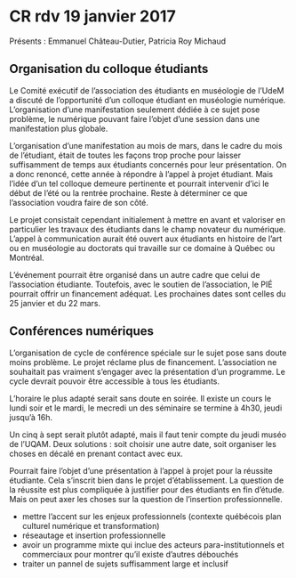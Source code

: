 # CR rdv 19 janvier 2017

Présents : Emmanuel Château-Dutier, Patricia Roy Michaud

## Organisation du colloque étudiants

Le Comité exécutif de l’association des étudiants en muséologie de l’UdeM a discuté de l’opportunité d’un colloque étudiant en muséologie numérique. L’organisation d’une manifestation seulement dédiée à ce sujet pose problème, le numérique pouvant faire l’objet d’une session dans une manifestation plus globale.

L’organisation d’une manifestation au mois de mars, dans le cadre du mois de l’étudiant, était de toutes les façons trop proche pour laisser suffisamment de temps aux étudiants concernés pour leur présentation. On a donc renoncé, cette année à répondre à l’appel à projet étudiant. Mais l’idée d’un tel colloque demeure pertinente et pourrait intervenir d’ici le début de l’été ou la rentrée prochaine. Reste à déterminer ce que l’association voudra faire de son côté.

Le projet consistait cependant initialement à mettre en avant et valoriser en particulier les travaux des étudiants dans le champ novateur du numérique. L’appel à communication aurait été ouvert aux étudiants en histoire de l’art ou en muséologie au doctorats qui travaille sur ce domaine à Québec ou Montréal.

L’événement pourrait être organisé dans un autre cadre que celui de l’association étudiante. Toutefois, avec le soutien de l’association, le PIÉ pourrait offrir un financement adéquat. Les prochaines dates sont celles du 25 janvier et du 22 mars.

## Conférences numériques

L’organisation de cycle de conférence spéciale sur le sujet pose sans doute moins problème. Le projet réclame plus de financement. 
L’association ne souhaitait pas vraiment s’engager avec la présentation d’un programme. Le cycle devrait pouvoir être accessible à tous les étudiants.

L’horaire le plus adapté serait sans doute en soirée. Il existe un cours le lundi soir et le mardi, le mecredi un des séminaire se termine à 4h30, jeudi jusqu’à 16h.

Un cinq à sept serait plutôt adapté, mais il faut tenir compte du jeudi muséo de l’UQAM. Deux solutions : soit choisir une autre date, soit organiser les choses en décalé en prenant contact avec eux.

Pourrait faire l’objet d’une présentation à l’appel à projet pour la réussite étudiante. Cela s’inscrit bien dans le projet d’établissement. La question de la réussite est plus compliquée à justifier pour des étudiants en fin d’étude. Mais on peut axer les choses sur la question de l’insertion professionnelle.
- mettre l’accent sur les enjeux professionnels (contexte québécois plan culturel numérique et transformation)
- réseautage et insertion professionnelle
- avoir un programme mixte qui inclue des acteurs para-institutionnels et commerciaux pour montrer qu’il existe d’autres débouchés
- traiter un pannel de sujets suffisamment large et inclusif


